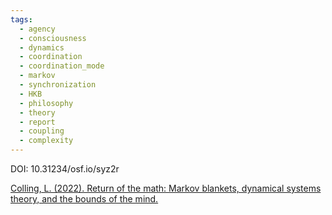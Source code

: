 ```yaml
---
tags:
  - agency
  - consciousness
  - dynamics
  - coordination
  - coordination_mode
  - markov
  - synchronization
  - HKB
  - philosophy
  - theory
  - report
  - coupling
  - complexity
---
```

DOI: 10.31234/osf.io/syz2r

[Colling, L. (2022). Return of the math: Markov blankets, dynamical systems theory, and the bounds of the mind.](https://osf.io/preprints/psyarxiv/syz2r)